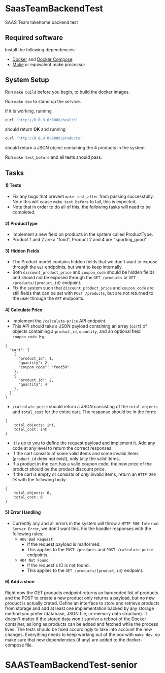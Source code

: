 # SaasTeamBackendTest
SAAS Team takehome backend test

## Required software

Install the following dependencies:

- [Docker](https://docs.docker.com/get-docker/) and [Docker Compose](https://docs.docker.com/compose/install/)
- [Make](https://www.gnu.org/software/make/) or equivalent make processor

## System Setup

Run `make build` before you begin, to build the docker images. 

Run `make dev` to stand up the service.

If it is working, running 

```bash
curl 'http://0.0.0.0:8000/health'
```
should return **OK** and running 

```bash
curl 'http://0.0.0.0:8000/products'

```
should return a JSON object containing the 4 products in the system.

Run `make test_before` and all tests should pass.

## Tasks

#### 1) Tests
* Fix any bugs that prevent `make test_after` from passing successfully. Note this will cause `make test_before` to fail, this is expected.
* Note that in order to do all of this, the following tasks will need to be completed.

#### 2) ProductType
* Implement a new field on products in the system called ProductType.
* Product 1 and 2 are a "food", Product 2 and 4 are "sporting_good".

#### 3) Hidden Fields
* The Product model contains hidden fields that we don't want to expose through the `GET` endpoints, but want to keep internally.
* Both `discount_product_price` and `coupon_code` should be hidden fields and should _not_ be exposed through the `GET /products` or `GET /products/{product_id}` endpoint.
* Fix the system such that `discount_product_price` and `coupon_code` are still fields that can be set with `POST /products`, but are not returned to the user through the `GET` endpoints.

#### 4) Calculate Price
* Implement the `/calculate-price` API endpoint.
* This API should take a JSON payload containing an array (`cart`) of objects containing a `product_id`, `quantity`, and an optional field `coupon_code`. Eg:
```
{
  "cart": [
    {
      "product_id": 1,
      "quantity": 2,
      "coupon_code": "food50"
    },
    {
      "product_id": 2,
      "quantity": 4      
    },
  ]
}
```
* `/calculate-price` should return a JSON consisting of the `total_objects` and `total_cost` for the entire cart. The response should be in the form:
```
{
	total_objects: int,
	total_cost: int
}
```
* It is up to you to define the request payload and implement it. Add any code at any level to return the correct responses.
* If the cart consists of some valid items and some invalid items (`product_id` does not exist), only tally the valid items.
* If a product in the cart has a valid coupon code, the new price of the product should be the product discount price.
* If the cart is empty or consists of _only_ invalid items, return an `HTTP 200 OK` with the following body:
```
{
	total_objects: 0,
	total_cost: 0
}
```
#### 5) Error Handling
* Currently any and all errors in the system will throw a `HTTP 500 Internal Server Error`, we don't want this. Fix the handler responses with the following rules:
	* `400 Bad Request`
		* If the request payload is malformed.
		* This applies to the `POST /products` and `POST /calculate-price` endpoints.
	* `404 Not Found`
		* If the request's ID is not found.
		* This applies to the `GET /products/{product_id}` endpoint.

#### 6) Add a store
Right now the GET products endpoint returns an hardcoded list of products and the POST to create a new product only returns a payload, but no new product is actually crated. Define an interface to store and retrieve products from storage and add at least one implementation backed by any storage method you prefer (database, JSON file, in-memory data structure). It doesn't matter if the stored data won't survive a reboot of the Docker container, as long as products can be added and fetched while the process lives. The tests should be fixed accordingly to take into account the new changes. Everything needs to keep working out of the box with `make dev`, so make sure that new dependencies (if any) are added to the docker-compose file.
# SAASTeamBackendTest-senior

